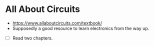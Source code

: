 # All About Circuits
- https://www.allaboutcircuits.com/textbook/
- Supposedly a good resource to learn electronics from the way up.
- [ ] Read two chapters.
